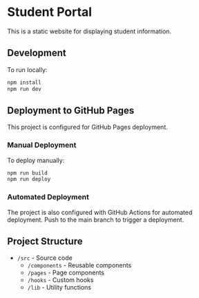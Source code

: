 
# Student Portal

This is a static website for displaying student information.

## Development

To run locally:

```bash
npm install
npm run dev
```

## Deployment to GitHub Pages

This project is configured for GitHub Pages deployment.

### Manual Deployment

To deploy manually:

```bash
npm run build
npm run deploy
```

### Automated Deployment

The project is also configured with GitHub Actions for automated deployment.
Push to the main branch to trigger a deployment.

## Project Structure

- `/src` - Source code
  - `/components` - Reusable components
  - `/pages` - Page components
  - `/hooks` - Custom hooks
  - `/lib` - Utility functions

